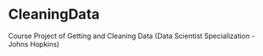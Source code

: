 # CleaningData
Course Project of Getting and Cleaning Data (Data Scientist Specialization - Johns Hopkins)
